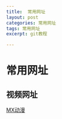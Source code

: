 ```yaml
---
title:  常用网址
layout: post
categories: 常用网址
tags: 常用网址
excerpt: git教程

---
```


# 常用网址

## 视频网址

<a href="http://www.mxdm8.com/">MX动漫</a>
